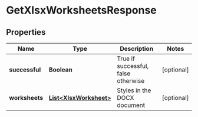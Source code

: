 
# GetXlsxWorksheetsResponse

## Properties
Name | Type | Description | Notes
------------ | ------------- | ------------- | -------------
**successful** | **Boolean** | True if successful, false otherwise |  [optional]
**worksheets** | [**List&lt;XlsxWorksheet&gt;**](XlsxWorksheet.md) | Styles in the DOCX document |  [optional]



